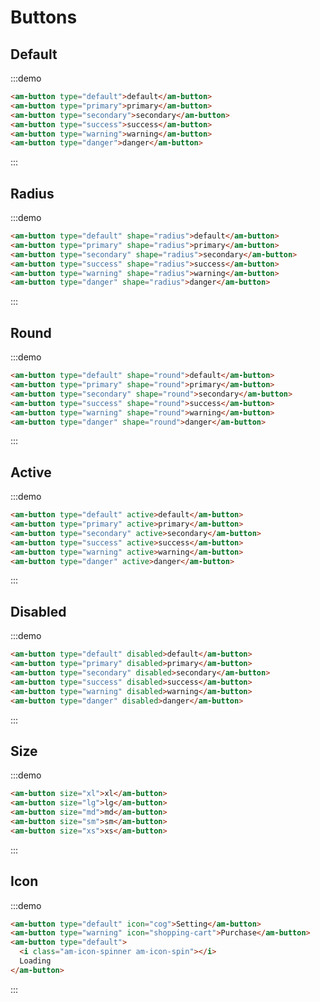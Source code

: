 # Buttons

## Default

:::demo
```html
<am-button type="default">default</am-button>
<am-button type="primary">primary</am-button>
<am-button type="secondary">secondary</am-button>
<am-button type="success">success</am-button>
<am-button type="warning">warning</am-button>
<am-button type="danger">danger</am-button>
```
:::

## Radius

:::demo
```html
<am-button type="default" shape="radius">default</am-button>
<am-button type="primary" shape="radius">primary</am-button>
<am-button type="secondary" shape="radius">secondary</am-button>
<am-button type="success" shape="radius">success</am-button>
<am-button type="warning" shape="radius">warning</am-button>
<am-button type="danger" shape="radius">danger</am-button>
```
:::

## Round

:::demo
```html
<am-button type="default" shape="round">default</am-button>
<am-button type="primary" shape="round">primary</am-button>
<am-button type="secondary" shape="round">secondary</am-button>
<am-button type="success" shape="round">success</am-button>
<am-button type="warning" shape="round">warning</am-button>
<am-button type="danger" shape="round">danger</am-button>
```
:::

## Active

:::demo
```html
<am-button type="default" active>default</am-button>
<am-button type="primary" active>primary</am-button>
<am-button type="secondary" active>secondary</am-button>
<am-button type="success" active>success</am-button>
<am-button type="warning" active>warning</am-button>
<am-button type="danger" active>danger</am-button>
```
:::

## Disabled

:::demo
```html
<am-button type="default" disabled>default</am-button>
<am-button type="primary" disabled>primary</am-button>
<am-button type="secondary" disabled>secondary</am-button>
<am-button type="success" disabled>success</am-button>
<am-button type="warning" disabled>warning</am-button>
<am-button type="danger" disabled>danger</am-button>
```
:::

## Size

:::demo
```html
<am-button size="xl">xl</am-button>
<am-button size="lg">lg</am-button>
<am-button size="md">md</am-button>
<am-button size="sm">sm</am-button>
<am-button size="xs">xs</am-button>
```
:::

## Icon
:::demo
```html
<am-button type="default" icon="cog">Setting</am-button>
<am-button type="warning" icon="shopping-cart">Purchase</am-button>
<am-button type="default">
  <i class="am-icon-spinner am-icon-spin"></i>
  Loading
</am-button>
```
:::

<script>
import PageMixin from '@/mixins/page'

export default {
  mixins: [
    PageMixin,
  ],
}
</script>

<style>

.am-btn {
  margin-right: 1rem;
}

</style>
